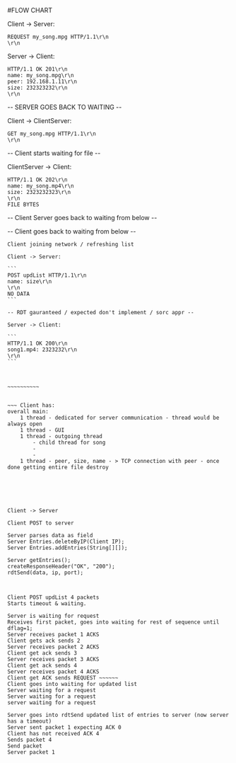 #FLOW CHART


Client -> Server:

```
REQUEST my_song.mpg HTTP/1.1\r\n
\r\n
```

Server -> Client:

```
HTTP/1.1 OK 201\r\n
name: my_song.mpg\r\n
peer: 192.168.1.11\r\n
size: 232323232\r\n
\r\n
```

-- SERVER GOES BACK TO WAITING --


Client -> ClientServer:

```
GET my_song.mpg HTTP/1.1\r\n
\r\n
```

-- Client starts waiting for file --

ClientServer -> Client:

```
HTTP/1.1 OK 202\r\n
name: my_song.mp4\r\n
size: 2323232323\r\n
\r\n
FILE BYTES
```

-- Client Server goes back to waiting from below --

-- Client goes back to waiting from below --

~~~~~~~~~~~~~~~~~~~~~~~
Client joining network / refreshing list 

Client -> Server:

```
POST updList HTTP/1.1\r\n
name: size\r\n
\r\n
NO DATA
```

-- RDT gauranteed / expected don't implement / sorc appr --

Server -> Client:

```
HTTP/1.1 OK 200\r\n
song1.mp4: 2323232\r\n
\r\n
```



~~~~~~~~~~


~~~ Client has:
overall main:
	1 thread - dedicated for server communication - thread would be always open
	1 thread - GUI
	1 thread - outgoing thread
		- child thread for song
		-
		-
	1 thread - peer, size, name - > TCP connection with peer - once done getting entire file destroy






Client -> Server

Client POST to server

Server parses data as field
Server Entries.deleteByIP(Client IP);
Server Entries.addEntries(String[][]);

Server getEntries();
createResponseHeader("OK", "200");
rdtSend(data, ip, port);



Client POST updList 4 packets
Starts timeout & waiting.

Server is waiting for request
Receives first packet, goes into waiting for rest of sequence until dflag=1;
Server receives packet 1 ACKS
Client gets ack sends 2
Server receives packet 2 ACKS
Client get ack sends 3
Server receives packet 3 ACKS
Client get ack sends 4
Server receives packet 4 ACKS
Client get ACK sends REQUEST ~~~~~~
Client goes into waiting for updated list
Server waiting for a request
Server waiting for a request
server waiting for a request

Server goes into rdtSend updated list of entries to server (now server has a timeout)
Server sent packet 1 expecting ACK 0
Client has not received ACK 4
Sends packet 4
Send packet
Server packet 1